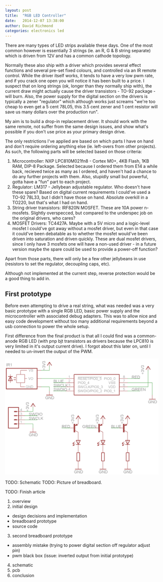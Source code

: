 ```yaml
---
layout: post
title: 	"RGB LED Controller"
date: 	2014-12-07 13:38:00
author: David Richmond
categories:	electronics led
---
```

There are many types of LED strips available these days.  One of the most common however is essentially 3 strings (ie. an R, G & B string separate) which is driven from 12V and has a common cathode topology.  

Normally these also ship with a driver which provides several effect functions and several pre-set fixed colours, and controlled via an IR remote control.  While the driver itself works, it tends to have a very low pwm rate, and if you crack one open you will notice it has been built to a price.  I suspect that on long strings (ok, longer than they normally ship with), the current draw might actually cause the driver transistors - TO-92 package - will burn.  Also, the power supply for the digital section on the drivers is typically a zener "regulator" which although works just screams "we're too cheap to even get a 5 cent 78L05, this 3.5 cent zener and 1 cent resistor will save us many dollars over the production run".

My aim is to build a drop-in replacement driver.  It should work with the same remote, not suffer from the same design issues, and show what's possible if you don't use price as your primary design drive.

The only restrictions I've applied are based on which parts I have on hand and don't require ordering anything else (ie. left-overs from other projects). As such, the following parts will be selected based on those criteria:

1. Microcontroller: NXP LPC810M021fn8 - Cortex M0+, 4KB Flash, 1KB RAM, DIP-8 Package. Selected because I ordered them from E14 a while back, recieved twice as many as I ordered, and haven't had a chance to do any further projects with them. Also, stupidly small but powerful, gotta have a "fun" part to each project.
2. Regulator: LM317 - Jellybean adjustable regulator.  Who doesn't have these spare? Based on digital current requirements I could've used a TO-92 78L33, but I didn't have those on hand. Absolute overkill in a TO220, but that's what I had on hand.
3. String driver transistors: IRF820N MOSFET.  These are 10A power n-mosfets.  Slightly overspecced, but compared to the underspec job on the original drivers, who cares?
4. MOSFET Drivers: TC4427A. Maybe with a 5V micro and a logic-level mosfet I could've got away without a mosfet driver, but even in that case it could've been debatable as to whether the mosfet would've been driven into saturation and driven quickly.  These are dual mosfet drivers, since I only have 3 mosfets one will have a non-used driver - in a future version maybe the spare could be used to provide a power-off function?

Apart from those parts, there will only be a few other jellybeans in use (resistors to set the regulator, decoupling caps, etc).

Although not implemented at the current step, reverse protection would be a good thing to add in.

First prototype
---------------

Before even attempting to drive a real string, what was needed was a very basic prototype with a single RGB LED, basic power supply and the microcontroller with associated debug adapters.  This was to allow nice and easy code development without too many additional requirements beyond a usb connection to power the whole setup.

First difference from the final product is that all I could find was a common-anode RGB LED (with pnp bjt transistors as drivers because the LPC810 is very limited in it's output current drive).  I forgot about this later on, until I needed to un-invert the output of the PWM.

![Prototype Schematic](/images/led_controller/proto1_schematic.png)

TODO: Schematic
TODO: Picture of breadboard.

TODO: Finish article

1. overview
2. initial design
  * design decisions and implementation
  * breadboard prototype
  * source code
3. second breadboard prototype
  * assembly mistake (trying to power digital section off regulator adjust pin)
  * pwm black box (issue: inverted output from initial prototype)
4. schematic
5. pcb
6. conclusion

